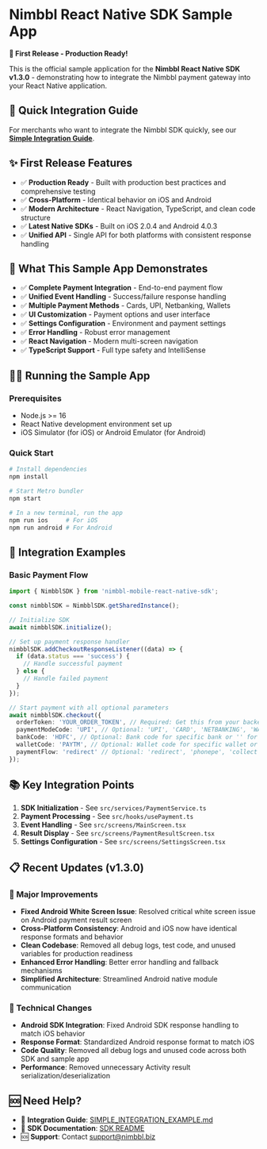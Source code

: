 # Nimbbl React Native SDK Sample App

**🎉 First Release - Production Ready!**

This is the official sample application for the **Nimbbl React Native SDK v1.3.0** - demonstrating how to integrate the Nimbbl payment gateway into your React Native application.

## 🚀 Quick Integration Guide

For merchants who want to integrate the Nimbbl SDK quickly, see our **[Simple Integration Guide](SIMPLE_INTEGRATION_EXAMPLE.md)**.

## ✨ First Release Features

- ✅ **Production Ready** - Built with production best practices and comprehensive testing
- ✅ **Cross-Platform** - Identical behavior on iOS and Android
- ✅ **Modern Architecture** - React Navigation, TypeScript, and clean code structure
- ✅ **Latest Native SDKs** - Built on iOS 2.0.4 and Android 4.0.3
- ✅ **Unified API** - Single API for both platforms with consistent response handling

## 📱 What This Sample App Demonstrates

- ✅ **Complete Payment Integration** - End-to-end payment flow
- ✅ **Unified Event Handling** - Success/failure response handling
- ✅ **Multiple Payment Methods** - Cards, UPI, Netbanking, Wallets
- ✅ **UI Customization** - Payment options and user interface
- ✅ **Settings Configuration** - Environment and payment settings
- ✅ **Error Handling** - Robust error management
- ✅ **React Navigation** - Modern multi-screen navigation
- ✅ **TypeScript Support** - Full type safety and IntelliSense

## 🏃‍♂️ Running the Sample App

### Prerequisites
- Node.js >= 16
- React Native development environment set up
- iOS Simulator (for iOS) or Android Emulator (for Android)

### Quick Start

```bash
# Install dependencies
npm install

# Start Metro bundler
npm start

# In a new terminal, run the app
npm run ios     # For iOS
npm run android # For Android
```


## 🔧 Integration Examples

### Basic Payment Flow
```typescript
import { NimbblSDK } from 'nimbbl-mobile-react-native-sdk';

const nimbblSDK = NimbblSDK.getSharedInstance();

// Initialize SDK
await nimbblSDK.initialize();

// Set up payment response handler
nimbblSDK.addCheckoutResponseListener((data) => {
  if (data.status === 'success') {
    // Handle successful payment
  } else {
    // Handle failed payment
  }
});

// Start payment with all optional parameters
await nimbblSDK.checkout({
  orderToken: 'YOUR_ORDER_TOKEN', // Required: Get this from your backend
  paymentModeCode: 'UPI', // Optional: 'UPI', 'CARD', 'NETBANKING', 'WALLET', 'EMI', 'CASH' or '' for all
  bankCode: 'HDFC', // Optional: Bank code for specific bank or '' for all banks
  walletCode: 'PAYTM', // Optional: Wallet code for specific wallet or '' for all wallets
  paymentFlow: 'redirect' // Optional: 'redirect', 'phonepe', 'collect', 'intent' or '' for default
});
```

## 📚 Key Integration Points

1. **SDK Initialization** - See `src/services/PaymentService.ts`
2. **Payment Processing** - See `src/hooks/usePayment.ts`
3. **Event Handling** - See `src/screens/MainScreen.tsx`
4. **Result Display** - See `src/screens/PaymentResultScreen.tsx`
5. **Settings Configuration** - See `src/screens/SettingsScreen.tsx`

## 📋 Recent Updates (v1.3.0)

### 🚀 Major Improvements
- **Fixed Android White Screen Issue**: Resolved critical white screen issue on Android payment result screen
- **Cross-Platform Consistency**: Android and iOS now have identical response formats and behavior
- **Clean Codebase**: Removed all debug logs, test code, and unused variables for production readiness
- **Enhanced Error Handling**: Better error handling and fallback mechanisms
- **Simplified Architecture**: Streamlined Android native module communication

### 🔧 Technical Changes
- **Android SDK Integration**: Fixed Android SDK response handling to match iOS behavior
- **Response Format**: Standardized Android response format to match iOS
- **Code Quality**: Removed all debug logs and unused code across both SDK and sample app
- **Performance**: Removed unnecessary Activity result serialization/deserialization

## 🆘 Need Help?

- 📖 **Integration Guide**: [SIMPLE_INTEGRATION_EXAMPLE.md](SIMPLE_INTEGRATION_EXAMPLE.md)
- 📱 **SDK Documentation**: [SDK README](../nimbbl_mobile_kit_react_native_sdk/README.md)
- 🆘 **Support**: Contact support@nimbbl.biz
